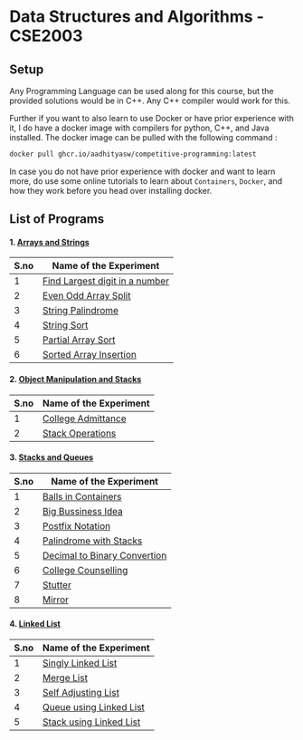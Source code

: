 # Data Structures and Algorithms - CSE2003


## Setup

Any Programming Language can be used along for this course, but the provided solutions would be in C++.
Any C++ compiler would work for this. 

Further if you want to also learn to use Docker or have prior experience with it, I do have a docker image with compilers for python, C++, and Java installed. The docker image can be pulled with the following command :
```bash
docker pull ghcr.io/aadhityasw/competitive-programming:latest
```
In case you do not have prior experience with docker and want to learn more, do use some online tutorials to learn about `Containers`, `Docker`, and how they work before you head over installing docker.



## List of Programs

#### 1. [Arrays and Strings](./Arrays_and_Strings_Lab_1)

| S.no | Name of the Experiment |
| ---- | --------------------- |
| 1 | [Find Largest digit in a number](./Arrays_and_Strings_Lab_1/largest_digit.c) |
| 2 | [Even Odd Array Split](./Arrays_and_Strings_Lab_1/array_split.c) |
| 3 | [String Palindrome](./Arrays_and_Strings_Lab_1/string_palindrome.cpp) |
| 4 | [String Sort](./Arrays_and_Strings_Lab_1/string_sort.cpp) |
| 5 | [Partial Array Sort](./Arrays_and_Strings_Lab_1/partial_array_sort.cpp) |
| 6 | [Sorted Array Insertion](./Arrays_and_Strings_Lab_1/sorted_array_insertion.cpp) |


#### 2. [Object Manipulation and Stacks](./Objects_and_Stacks_Lab_2)

| S.no | Name of the Experiment |
| ---- | --------------------- |
| 1 | [College Admittance](./Objects_and_Stacks_Lab_2/college_admission.cpp) |
| 2 | [Stack Operations](./Objects_and_Stacks_Lab_2/stack_operations.cpp) |


#### 3. [Stacks and Queues](./Stacks_and_Queues_Lab_3)

| S.no | Name of the Experiment |
| ---- | --------------------- |
| 1 | [Balls in Containers](./Stacks_and_Queues_Lab_3/container_balls.cpp) |
| 2 | [Big Bussiness Idea](./Stacks_and_Queues_Lab_3/bussiness_idea.cpp) |
| 3 | [Postfix Notation](./Stacks_and_Queues_Lab_3/postfix_notation.cpp) |
| 4 | [Palindrome with Stacks](./Stacks_and_Queues_Lab_3/stack_palindrome.cpp) |
| 5 | [Decimal to Binary Convertion](./Stacks_and_Queues_Lab_3/decimal_to_binary.cpp) |
| 6 | [College Counselling](./Stacks_and_Queues_Lab_3/college_counselling.cpp) |
| 7 | [Stutter](./Stacks_and_Queues_Lab_3/stutter.cpp) |
| 8 | [Mirror](./Stacks_and_Queues_Lab_3/mirror.cpp) |


#### 4. [Linked List](./Linked_List_Lab_4)

| S.no | Name of the Experiment |
| ---- | --------------------- |
| 1 | [Singly Linked List](./Linked_List_Lab_4/linked_list.cpp) |
| 2 | [Merge List](./Linked_List_Lab_4/merge_list.cpp) |
| 3 | [Self Adjusting List](./Linked_List_Lab_4/self_adjusting_list.cpp) |
| 4 | [Queue using Linked List](./Linked_List_Lab_4/queue.cpp) |
| 5 | [Stack using Linked List](./Linked_List_Lab_4/stack.cpp) |
